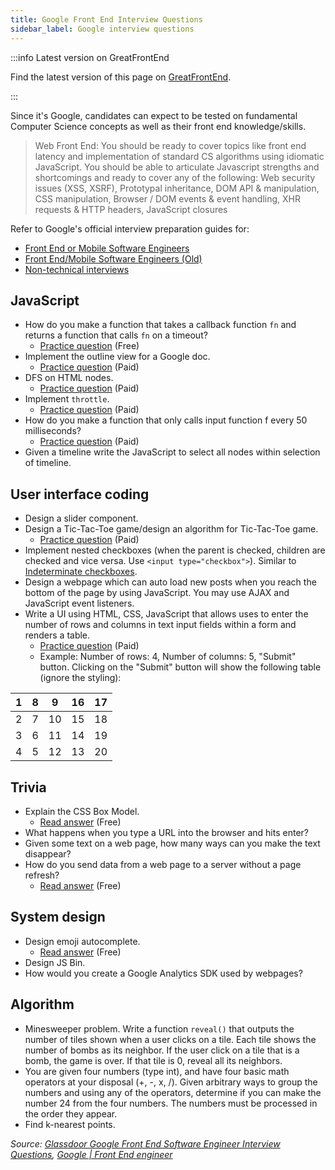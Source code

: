 ```yaml
---
title: Google Front End Interview Questions
sidebar_label: Google interview questions
---
```


:::info Latest version on GreatFrontEnd

Find the latest version of this page on [GreatFrontEnd](https://www.greatfrontend.com/interviews/company/google/questions-guides?utm_source=frontendinterviewhandbook&utm_medium=referral&gnrs=frontendinterviewhandbook).

:::

Since it's Google, candidates can expect to be tested on fundamental Computer Science concepts as well as their front end knowledge/skills.

> Web Front End: ​You should be ready to cover topics like front end latency and implementation of standard CS algorithms using idiomatic JavaScript. You should be able to articulate Javascript strengths and shortcomings and ready to cover any of the following: Web security issues (XSS, XSRF), Prototypal inheritance, DOM API & manipulation, CSS manipulation, Browser / DOM events & event handling, XHR requests & HTTP headers, JavaScript closures

Refer to Google's official interview preparation guides for:

- [Front End or Mobile Software Engineers](/guides/google-front-end-guide.pdf)
- [Front End/Mobile Software Engineers (Old)](/guides/google-front-end-guide-old.pdf)
- [Non-technical interviews](/guides/google-non-technical-guide.pdf)

## JavaScript

- How do you make a function that takes a callback function `fn` and returns a function that calls `fn` on a timeout?
  - [Practice question](https://www.greatfrontend.com/questions/javascript/debounce?utm_source=frontendinterviewhandbook&utm_medium=referral&gnrs=frontendinterviewhandbook) (Free)
- Implement the outline view for a Google doc.
  - [Practice question](https://www.greatfrontend.com/questions/javascript/table-of-contents?utm_source=frontendinterviewhandbook&utm_medium=referral&gnrs=frontendinterviewhandbook) (Paid)
- DFS on HTML nodes.
  - [Practice question](https://www.greatfrontend.com/questions/javascript/get-elements-by-tag-name?utm_source=frontendinterviewhandbook&utm_medium=referral&gnrs=frontendinterviewhandbook) (Paid)
- Implement `throttle`.
  - [Practice question](https://www.greatfrontend.com/questions/javascript/throttle?utm_source=frontendinterviewhandbook&utm_medium=referral&gnrs=frontendinterviewhandbook) (Paid)
- How do you make a function that only calls input function f every 50 milliseconds?
  - [Practice question](https://www.greatfrontend.com/questions/javascript/throttle?utm_source=frontendinterviewhandbook&utm_medium=referral&gnrs=frontendinterviewhandbook) (Paid)
- Given a timeline write the JavaScript to select all nodes within selection of timeline.

## User interface coding

- Design a slider component.
- Design a Tic-Tac-Toe game/design an algorithm for Tic-Tac-Toe game.
  - [Practice question](https://www.greatfrontend.com/questions/user-interface/tic-tac-toe?utm_source=frontendinterviewhandbook&utm_medium=referral&gnrs=frontendinterviewhandbook) (Paid)
- Implement nested checkboxes (when the parent is checked, children are checked and vice versa. Use `<input type="checkbox">`). Similar to [Indeterminate checkboxes](https://css-tricks.com/indeterminate-checkboxes/).
- Design a webpage which can auto load new posts when you reach the bottom of the page by using JavaScript. You may use AJAX and JavaScript event listeners.
- Write a UI using HTML, CSS, JavaScript that allows uses to enter the number of rows and columns in text input fields within a form and renders a table.
  - [Practice question](https://www.greatfrontend.com/questions/user-interface/generate-table?utm_source=frontendinterviewhandbook&utm_medium=referral&gnrs=frontendinterviewhandbook) (Paid)
  - Example: Number of rows: 4, Number of columns: 5, "Submit" button. Clicking on the "Submit" button will show the following table (ignore the styling):

| 1   | 8   | 9   | 16  | 17  |
| --- | --- | --- | --- | --- |
| 2   | 7   | 10  | 15  | 18  |
| 3   | 6   | 11  | 14  | 19  |
| 4   | 5   | 12  | 13  | 20  |

## Trivia

- Explain the CSS Box Model.
  - [Read answer](https://www.greatfrontend.com/questions/quiz/explain-your-understanding-of-the-box-model-and-how-you-would-tell-the-browser-in-css-to-render-your-layout-in-different-box-models?utm_source=frontendinterviewhandbook&utm_medium=referral&gnrs=frontendinterviewhandbook) (Free)
- What happens when you type a URL into the browser and hits enter?
- Given some text on a web page, how many ways can you make the text disappear?
- How do you send data from a web page to a server without a page refresh?
  - [Read answer](https://www.greatfrontend.com/questions/quiz/what-are-the-advantages-and-disadvantages-of-using-ajax?utm_source=frontendinterviewhandbook&utm_medium=referral&gnrs=frontendinterviewhandbook) (Free)

## System design

- Design emoji autocomplete.
  - [Read answer](https://www.greatfrontend.com/questions/system-design/autocomplete?utm_source=frontendinterviewhandbook&utm_medium=referral&gnrs=frontendinterviewhandbook) (Free)
- Design JS Bin.
- How would you create a Google Analytics SDK used by webpages?

## Algorithm

- Minesweeper problem. Write a function `reveal()` that outputs the number of tiles shown when a user clicks on a tile. Each tile shows the number of bombs as its neighbor. If the user click on a tile that is a bomb, the game is over. If that tile is 0, reveal all its neighbors.
- You are given four numbers (type int), and have four basic math operators at your disposal (+, -, x, /). Given arbitrary ways to group the numbers and using any of the operators, determine if you can make the number 24 from the four numbers. The numbers must be processed in the order they appear.
- Find k-nearest points.

_Source: [Glassdoor Google Front End Software Engineer Interview Questions](https://www.glassdoor.sg/Interview/Google-Front-End-Software-Engineer-Interview-Questions-EI_IE9079.0,6_KO7,34.htm), [Google | Front End engineer](https://leetcode.com/discuss/interview-question/271736/google-front-end-engineer-onsite-interview)_
